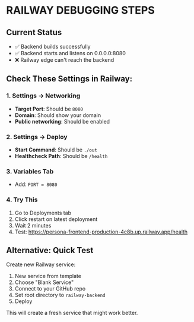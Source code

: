 # RAILWAY DEBUGGING STEPS

## Current Status
- ✅ Backend builds successfully  
- ✅ Backend starts and listens on 0.0.0.0:8080
- ❌ Railway edge can't reach the backend

## Check These Settings in Railway:

### 1. Settings → Networking
- **Target Port**: Should be `8080`
- **Domain**: Should show your domain
- **Public networking**: Should be enabled

### 2. Settings → Deploy  
- **Start Command**: Should be `./out`
- **Healthcheck Path**: Should be `/health`

### 3. Variables Tab
- Add: `PORT = 8080`

### 4. Try This
1. Go to Deployments tab
2. Click restart on latest deployment
3. Wait 2 minutes
4. Test: https://persona-frontend-production-4c8b.up.railway.app/health

## Alternative: Quick Test
Create new Railway service:
1. New service from template
2. Choose "Blank Service"  
3. Connect to your GitHub repo
4. Set root directory to `railway-backend`
5. Deploy

This will create a fresh service that might work better.
